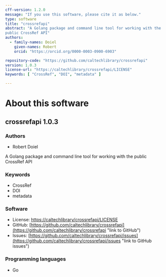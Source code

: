 ```yaml
---
cff-version: 1.2.0
message: "If you use this software, please cite it as below."
type: software
title: "crossrefapi"
abstract: "A Golang package and command line tool for working with the
public CrossRef API"
authors:
  - family-names: Doiel
    given-names: Robert
    orcid: "https://orcid.org/0000-0003-0900-6903"

repository-code: "https://github.com/caltechlibrary/crossrefapi"
version: 1.0.3
license-url: "https://caltechlibrary/crossrefapi/LICENSE"
keywords: [ "CrossRef", "DOI", "metadata" ]

---
```


About this software
===================

## crossrefapi 1.0.3

### Authors

- Robert Doiel


A Golang package and command line tool for working with the public
CrossRef API

### Keywords

- CrossRef
- DOI
- metadata

### Software

- License: [https://caltechlibrary/crossrefapi/LICENSE](https://caltechlibrary/crossrefapi/LICENSE "link to license")
- GitHub: [https://github.com/caltechlibrary/crossrefapi](https://github.com/caltechlibrary/crossrefapi "link to GitHub")
- Issues: [https://github.com/caltechlibrary/crossrefapi/issues](https://github.com/caltechlibrary/crossrefapi/issues "link to GitHub issues")


### Programming languages

- Go


